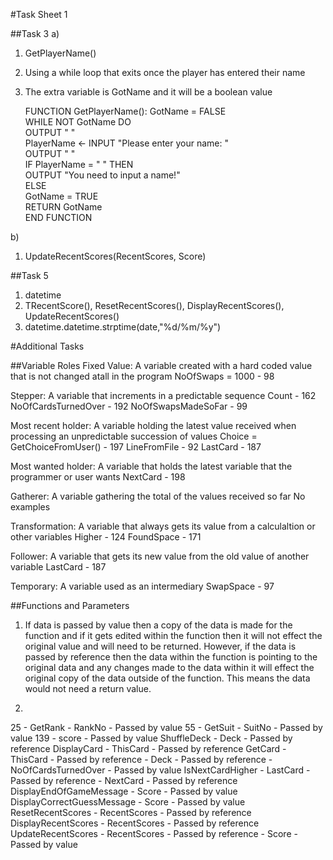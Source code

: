 #Task Sheet 1

##Task 3
a)
1. GetPlayerName()
2. Using a while loop that exits once the player has entered their name
3. The extra variable is GotName and it will be a boolean value

	FUNCTION GetPlayerName():
		GotName = FALSE  
		WHILE NOT GotName DO  
			OUTPUT " "  
			PlayerName <- INPUT "Please enter your name: "  
			OUTPUT " "  
			IF PlayerName = " " THEN  
				OUTPUT "You need to input a name!"  
			ELSE  
				GotName = TRUE  
		RETURN GotName  
	END FUNCTION


b)
1. UpdateRecentScores(RecentScores, Score)

##Task 5
1. datetime
2. TRecentScore(), ResetRecentScores(), DisplayRecentScores(), UpdateRecentScores()
3. datetime.datetime.strptime(date,"%d/%m/%y")

#Additional Tasks

##Variable Roles
Fixed Value: A variable created with a hard coded value that is not changed atall in the program 
	NoOfSwaps = 1000 - 98

Stepper: A variable that increments in a predictable sequence
	Count - 162
	NoOfCardsTurnedOver - 192
	NoOfSwapsMadeSoFar - 99
	

Most recent holder: A variable holding the latest value received when processing an unpredictable succession of values
	Choice = GetChoiceFromUser() - 197
	LineFromFile - 92
	LastCard - 187
	

Most wanted holder: A variable that holds the latest variable that the programmer or user wants
	NextCard - 198

Gatherer: A variable gathering the total of the values received so far
	No examples

Transformation: A variable that always gets its value from a calculaltion or other variables
	Higher - 124
	FoundSpace - 171

Follower: A variable that gets its new value from the old value of another variable
	LastCard - 187

Temporary: A variable used as an intermediary
	SwapSpace - 97

##Functions and Parameters
1. If data is passed by value then a copy of the data is made for the function and if it gets edited within the function
then it will not effect the original value and will need to be returned. However, if the data is passed by reference then
the data within the function is pointing to the original data and any changes made to the data within it will effect the
original copy of the data outside of the function. This means the data would not need a return value.

2. 
25 - GetRank - RankNo - Passed by value
55 - GetSuit - SuitNo - Passed by value
139 - score - Passed by value
ShuffleDeck - Deck - Passed by reference
DisplayCard - ThisCard - Passed by reference
GetCard - ThisCard - Passed by reference
        - Deck - Passed by reference
		- NoOfCardsTurnedOver - Passed by value
IsNextCardHigher - LastCard - Passed by reference
				 - NextCard - Passed by reference
DisplayEndOfGameMessage - Score - Passed by value
DisplayCorrectGuessMessage - Score - Passed by value
ResetRecentScores - RecentScores - Passed by reference
DisplayRecentScores - RecentScores - Passed by reference
UpdateRecentScores - RecentScores - Passed by reference
				   - Score - Passed by value